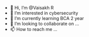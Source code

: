 - 👋 Hi, I’m @Vaisakh R
- 👀 I’m interested in cybersecurity
- 🌱 I’m currently learning BCA 2 year
- 💞️ I’m looking to collaborate on ...
- 📫 How to reach me ...

<!---
Vaisakhr1/Vaisakhr1 is a ✨ special ✨ repository because its `README.md` (this file) appears on your GitHub profile.
You can click the Preview link to take a look at your changes.
--->
